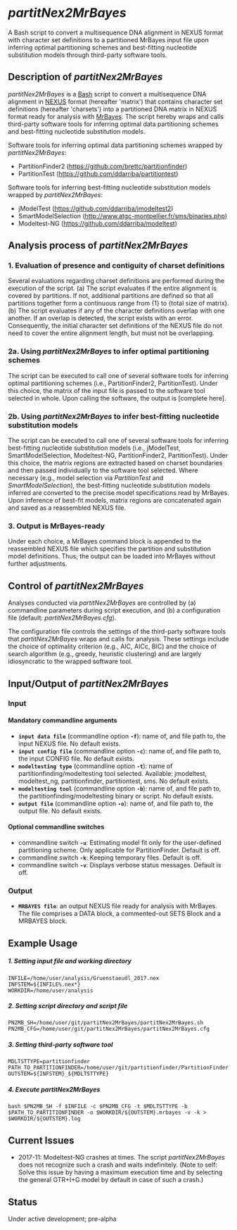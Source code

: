*partitNex2MrBayes*
===================

A Bash script to convert a multisequence DNA alignment in NEXUS format with character set definitions to a partitioned MrBayes input file upon inferring optimal partitioning schemes and best-fitting nucleotide substitution models through third-party software tools.


Description of *partitNex2MrBayes*
----------------------------------

*partitNex2MrBayes* is a [Bash](https://en.wikipedia.org/wiki/Bash_(Unix_shell)) script to convert a  multisequence DNA alignment in [NEXUS](https://en.wikipedia.org/wiki/Nexus_file) format (hereafter 'matrix') that contains character set definitions (hereafter 'charsets') into a partitioned DNA matrix in NEXUS format ready for analysis with [MrBayes](https://mrbayes.sourceforge.net). The script hereby wraps and calls third-party software tools for inferring optimal data partitioning schemes and best-fitting nucleotide substitution models.

Software tools for inferring optimal data partitioning schemes wrapped by *partitNex2MrBayes*:
* PartitionFinder2 (https://github.com/brettc/partitionfinder)
* PartitionTest (https://github.com/ddarriba/partitiontest)

Software tools for inferring best-fitting nucleotide substitution models wrapped by *partitNex2MrBayes*:
* jModelTest (https://github.com/ddarriba/jmodeltest2)
* SmartModelSelection (http://www.atgc-montpellier.fr/sms/binaries.php)
* Modeltest-NG (https://github.com/ddarriba/modeltest)


Analysis process of *partitNex2MrBayes*
---------------------------------------

### 1. Evaluation of presence and contiguity of charset definitions
Several evaluations regarding charset definitions are performed during the execution of the script. 
(a) The script evaluates if the entire alignment is covered by partitions. If not, additional partitions are defined so that all partitions together form a continuous range from {1} to {total size of matrix}.
(b) The script evaluates if any of the character definitions overlap with one another. If an overlap is detected, the script exists with an error. Consequently, the initial character set definitions of the NEXUS file do not need to cover the entire alignment length, but must not be overlapping.

### 2a. Using *partitNex2MrBayes* to infer optimal partitioning schemes
The script can be executed to call one of several software tools for inferring optimal partitioning schemes (i.e., PartitionFinder2, PartitionTest). Under this choice, the matrix of the input file is passed to the software tool selected in whole. Upon calling the software, the output is [complete here].

### 2b. Using *partitNex2MrBayes* to infer best-fitting nucleotide substitution models
The script can be executed to call one of several software tools for inferring best-fitting nucleotide substitution models (i.e., jModelTest, SmartModelSelection, Modeltest-NG, PartitionFinder2, PartitionTest). Under this choice, the matrix regions are extracted based on charset boundaries and then passed individually to the software tool selected. Where necessary (e.g., model selection via *PartitionTest* and *SmartModelSelection*), the best-fitting nucleotide substitution models inferred are converted to the precise model specifications read by MrBayes. Upon inference of best-fit models, matrix regions are concatenated again and saved as a reassembled NEXUS file.

### 3. Output is MrBayes-ready
Under each choice, a MrBayes command block is appended to the reassembled NEXUS file which specifies the partition and substitution model definitions. Thus, the output can be loaded into MrBayes without further adjustments.

Control of *partitNex2MrBayes*
------------------------------

Analyses conducted via *partitNex2MrBayes* are controlled by
(a) commandline parameters during script execution, and
(b) a configuration file (default: *partitNex2MrBayes.cfg*).

The configuration file controls the settings of the third-party software tools that *partitNex2MrBayes* wraps and calls for analysis. These settings include the choice of optimality criterion (e.g., AIC, AICc, BIC) and the choice of search algorithm (e.g., greedy, heuristic clustering) and are largely idiosyncratic to the wrapped software tool.


Input/Output of *partitNex2MrBayes*
----------------------------------

### Input

#### Mandatory commandline arguments
* __`input data file`__ (commandline option __`-f`__): name of, and file path to, the input NEXUS file. No default exists.
* __`input config file`__ (commandline option __`-c`__): name of, and file path to, the input CONFIG file. No default exists.
* __`modeltesting type`__ (commandline option __`-t`__): name of partitionfinding/modeltesting tool selected. Available: jmodeltest, modeltest_ng, partitionfinder, partitiontest, sms. No default exists.
* __`modeltesting tool`__ (commandline option __`-b`__): name of, and file path to, the partitionfinding/modeltesting binary or script. No default exists.
* __`output file`__ (commandline option __`-o`__): name of, and file path to, the output file. No default exists.

#### Optional commandline switches
* commandline switch __`-u`__: Estimating model fit only for the user-defined partitioning scheme. Only applicable for PartitionFinder. Default is off.
* commandline switch __`-k`__: Keeping temporary files. Default is off.
* commandline switch __`-v`__: Displays verbose status messages. Default is off.


### Output
* __`MRBAYES file`__: an output NEXUS file ready for analysis with MrBayes. The file comprises a DATA block, a commented-out SETS Block and a MRBAYES block.


Example Usage
-------------

##### 1. Setting input file and working directory
``` 
INFILE=/home/user/analysis/Gruenstaeudl_2017.nex
INFSTEM=${INFILE%.nex*}
WORKDIR=/home/user/analysis
```

##### 2. Setting script directory and script file
```
PN2MB_SH=/home/user/git/partitNex2MrBayes/partitNex2MrBayes.sh
PN2MB_CFG=/home/user/git/partitNex2MrBayes/partitNex2MrBayes.cfg
```

##### 3. Setting third-party software tool
```
MDLTSTTYPE=partitionfinder
PATH_TO_PARTITIONFINDER=/home/user/git/partitionfinder/PartitionFinder.py
OUTSTEM=${INFSTEM}_${MDLTSTTYPE}
```

##### 4. Execute *partitNex2MrBayes*
```
bash $PN2MB_SH -f $INFILE -c $PN2MB_CFG -t $MDLTSTTYPE -b $PATH_TO_PARTITIONFINDER -o $WORKDIR/${OUTSTEM}.mrbayes -v -k > $WORKDIR/${OUTSTEM}.log
```

Current Issues
--------------
* 2017-11: Modeltest-NG crashes at times. The script *partitNex2MrBayes* does not recognize such a crash and waits indefinitely. (Note to self: Solve this issue by having a maximum execution time and by selecting the general GTR+I+G model by default in case of such a crash.) 


Status
------

Under active development; pre-alpha
